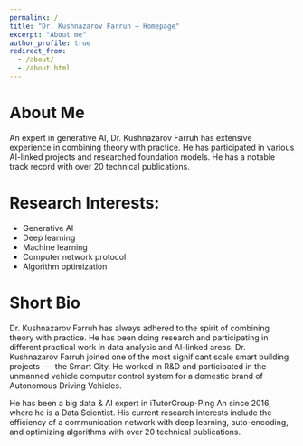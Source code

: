 ```yaml
---
permalink: /
title: "Dr. Kushnazarov Farruh – Homepage"
excerpt: "About me"
author_profile: true
redirect_from: 
  - /about/
  - /about.html
---
```


About Me
======

An expert in generative AI, Dr. Kushnazarov Farruh has extensive experience in combining theory with practice. He has participated in various AI-linked projects and researched foundation models. He has a notable track record with over 20 technical publications.

Research Interests:
======
- Generative AI
- Deep learning
- Machine learning
- Computer network protocol
- Algorithm optimization


Short Bio
======
Dr. Kushnazarov Farruh has always adhered to the spirit of combining theory with practice. He has been doing research and participating in different practical work in data analysis and AI-linked areas. Dr. Kushnazarov Farruh joined one of the most significant scale smart building projects --- the Smart City. He worked in R&D and participated in the unmanned vehicle computer control system for a domestic brand of Autonomous Driving Vehicles. 

He has been a big data & AI expert in iTutorGroup-Ping An since 2016, where he is a Data Scientist. His current research interests include the efficiency of a communication network with deep learning, auto-encoding, and optimizing algorithms with over 20 technical publications. 
